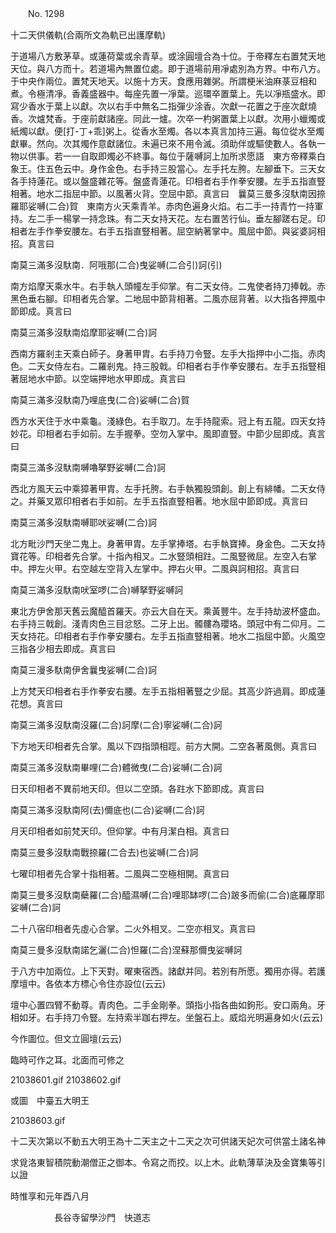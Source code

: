 ﻿　　No. 1298

十二天供儀軌(合兩所文為軌已出護摩軌)

于道場八方敷茅草。或蓮荷葉或余青草。或涂圓壇合為十位。于帝釋左右置梵天地天位。與八方而十。若道場內無置位處。即于道場前用凈處別為方界。中布八方。于中央作兩位。置梵天地天。以施十方天。食應用雜粥。所謂梗米油麻菉豆相和煮。令極清凈。香義盛器中。每座先置一凈葉。巡環卒置葉上。先以凈瓶盛水。即寫少香水于葉上以獻。次以右手中無名二指彈少涂香。次獻一花置之于座次獻燒香。次爐梵香。于座前獻諸座。同此一爐。次卒一杓粥置葉上以獻。次用小蠟燭或紙燭以獻。便[打-丁+乖]粥上。從香水至燭。各以本真言加持三遍。每位從水至燭獻畢。然向。次其燭作意獻諸位。未遍已來不用令滅。須助伴或驅使數人。各執一物以供事。若一一自取即燭必不終事。每位于薩嚩訶上加所求愿語　東方帝釋乘白象王。住五色云中。身作金色。右手持三股當心。左手托左胯。左腳垂下。三天女各手持蓮花。或以盤盛雜花等。盤盛青蓮花。印相者右手作拳安腰。左手五指直豎相著。地水二指屈中節。以風著火背。空屈中節。真言曰　曩莫三曼多沒馱南因捺羅耶娑嚩(二合)賀　東南方火天乘青羊。赤肉色遍身火焰。右二手一持青竹一持軍持。左二手一楊掌一持念珠。有二天女持天花。左右置苦行仙。垂左腳蹉右足。印相者左手作拳安腰左。右手五指直豎相著。屈空納著掌中。風屈中節。與娑婆訶相招。真言曰

南莫三滿多沒馱南．阿哦那(二合)曳娑嚩(二合引)訶(引)

南方焰摩天乘水牛。右手執人頭幢左手仰掌。有二天女侍。二鬼使者持刀捧戟。赤黑色垂右腳。印相者先合掌。二地屈中節背相著。二風亦屈背著。以大指各押風中節即成。真言曰

南莫三滿多沒馱南焰摩耶娑嚩(二合)訶

西南方羅剎主天乘白師子。身著甲胄。右手持刀令豎。左手大指押中小二指。赤肉色。二天女侍左右。二羅剎鬼。持三股戟。印相者右手作拳安腰右。左手五指豎相著屈地水中節。以空端押地水甲即成。真言曰

南莫三滿多沒馱南乃哩底曳(二合)娑嚩(二合)賀

西方水天住于水中乘龜。淺綠色。右手取刀。左手持龍索。冠上有五龍。四天女持妙花。印相者右手如前。左手握拳。空勿入掌中。風即直豎。中節少屈即成。真言曰

南莫三滿多沒馱南嚩嚕拏野娑嚩(二合)訶

西北方風天云中乘獐著甲胄。左手托胯。右手執獨股頭創。創上有緋幡。二天女侍之。并藥叉眾印相者右手如前。左手五指直豎相著。地水屈中節即成。真言曰

南莫三滿多沒馱南嚩耶吠娑嚩(二合)訶

北方毗沙門天坐二鬼上。身著甲胄。左手掌捧塔。右手執寶捧。身金色。二天女持寶花等。印相者先合掌。十指內相叉。二水豎頭相跓。二風豎微屈。左空入右掌中。押左火甲。右空越左空背入左掌中。押右火甲。二風與訶相招。真言曰

南莫三滿多沒馱南吠室啰(二合)嚩拏野娑嚩訶

東北方伊舍那天舊云魔醯首羅天。亦云大自在天。乘黃豐牛。左手持劫波杯盛血。右手持三戟創。淺青肉色三目忿怒。二牙上出。髑髏為瓔珞。頭冠中有二仰月。二天女持花。印相者右手作拳安腰右。左手五指直豎相著。地水二指屈中節。火風空三指各少相去即成。真言曰

南莫三漫多馱南伊舍曩曳娑嚩(二合)訶

上方梵天印相者右手作拳安右腰。左手五指相著豎之少屈。其高少許過肩。即成蓮花想。真言曰

南莫三滿多沒馱南沒羅(二合)訶摩(二合)寧娑嚩(二合)訶

下方地天印相者先合掌。風以下四指頭相踁。前方大開。二空各著風側。真言曰

南莫三滿多沒馱南畢哩(二合)體微曳(二合)娑嚩(二合)訶

日天印相者不異前地天印。但以二空頭。各跓水下節即成。真言曰

南莫三滿多沒馱南阿(去)儞底也(二合)娑嚩(二合)訶

月天印相者如前梵天印。但仰掌。中有月潔白相。真言曰

南莫三曼多沒馱南戰捺羅(二合去)也娑嚩(二合)訶

七曜印相者先合掌十指相著。二風與二空極相開。真言曰

南莫三曼多沒馱南蘗羅(二合)醯濕嚩(二合)哩耶缽啰(二合)跛多而偷(二合)底羅摩耶娑嚩(二合)訶

二十八宿印相者先虛心合掌。二火外相叉。二空亦相叉。真言曰

南莫三曼多沒馱南諾乞灑(二合)怛羅(二合)涅蘇那儞曳娑嚩訶

于八方中加兩位。上下天對。曜東宿西。諸獻并同。若別有所愿。獨用亦得。若護摩壇中。各依本方標心令住亦設位(云云)

壇中心置四臂不動尊。青肉色。二手金剛拳。頭指小指各曲如鉤形。安口兩角。牙相如牙。右手持刀令豎。左持索半跏右押左。坐盤石上。威焰光明遍身如火(云云)

今作圖位。但文立圓壇(云云)

臨時可作之耳。北面而可修之

<PIC>21038601.gif</PIC>
<PIC>21038602.gif</PIC>

或圖　中臺五大明王

<PIC>21038603.gif</PIC>

十二天次第以不動五大明王為十二天主之十二天之次可供諸天妃次可供當土諸名神





求覓洛東智積院動潮僧正之御本。令寫之而挍。以上木。此軌薄草決及金寶集等引以證

時惟享和元年酉八月

　　　　　長谷寺留學沙門　快道志
